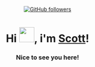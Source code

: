 <div align="center">
  
[![GitHub followers](https://img.shields.io/github/followers/xshequ?logo=github&style=for-the-badge&logoColor=white)](https://github.com/xshequ)

<h1>Hi <img src="images/Hi.gif" width="40px" />, i'm <a href="https://www.youtube.com/nebulalol">Scott</a>!</h1>
<h3>Nice to see you here!</h3>
</div>
